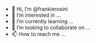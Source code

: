 - 👋 Hi, I’m @frankierosini
- 👀 I’m interested in ...
- 🌱 I’m currently learning ...
- 💞️ I’m looking to collaborate on ...
- 📫 How to reach me ...

<!---
frankierosini/frankierosini is a ✨ special ✨ repository because its `README.md` (this file) appears on your G itHub profile.
You can click the Preview link to take a look at your changes.
--->
